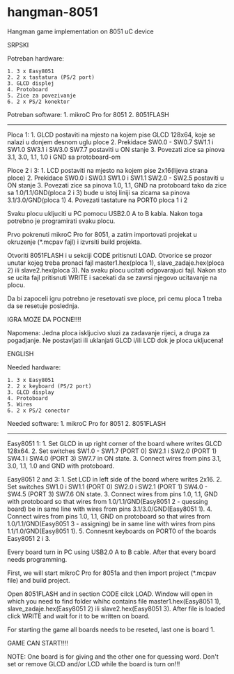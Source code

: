# hangman-8051
Hangman game implementation on 8051 uC device

SRPSKI


Potreban hardware:

	1. 3 x Easy8051 
	2. 2 x tastatura (PS/2 port)
	3. GLCD displej
	4. Protoboard
	5. Zice za povezivanje 
	6. 2 x PS/2 konektor
	
Potreban software:
	1. mikroC Pro for 8051
	2. 8051FLASH
	
---

Ploca 1:
	1. GLCD postaviti na mjesto na kojem pise GLCD 128x64, koje se nalazi u donjem desnom uglu ploce
	2. Prekidace 	SW0.0 - SW0.7
					SW1.1 i SW1.0
					SW3.1 i SW3.0
					SW7.7 
		postaviti u ON stanje
	3. Povezati zice sa pinova 3.1, 3.0, 1.1, 1.0 i GND sa protoboard-om
	    	
Ploce 2 i 3: 
	1. LCD postaviti na mjesto na kojem pise 2x16(lijeva strana ploce)
	2. Prekidace 	SW0.0 i SW0.1
					SW1.0 i SW1.1
					SW2.0 - SW2.5
		postaviti u ON stanje
	3. Povezati zice sa pinova 1.0, 1.1, GND na protoboard tako da zice sa 1.0/1.1/GND(ploca 2 i 3) 
	   bude u istoj liniji sa zicama sa pinova 3.1/3.0/GND(ploca 1)
	4. Povezati tastature na PORT0 ploca 1 i 2
	
Svaku plocu ukljuciti u PC pomocu USB2.0 A to B kabla. 
Nakon toga potrebno je programirati svaku plocu.

   Prvo pokrenuti mikroC Pro for 8051, a zatim importovati projekat u okruzenje (*.mcpav fajl) i 
   izvrsiti build projekta.

   Otvoriti 8051FLASH i u sekciji CODE pritisnuti LOAD. Otvorice se prozor unutar kojeg treba pronaci
   fajl master1.hex(ploca 1), slave_zadaje.hex(ploca 2) ili slave2.hex(ploca 3). 
   Na svaku plocu ucitati odgovarajuci fajl.
   Nakon sto se ucita fajl pritisnuti WRITE i sacekati da se zavrsi njegovo ucitavanje na plocu.

Da bi zapoceli igru potrebno je resetovati sve ploce, pri cemu ploca 1 treba da se resetuje poslednja.

IGRA MOZE DA POCNE!!!!

Napomena: 	Jedna ploca iskljucivo sluzi za zadavanje rijeci, a druga za pogadjanje.
			Ne postavljati ili uklanjati GLCD i/ili LCD dok je ploca ukljucena!



ENGLISH


Needed hardware:

	1. 3 x Easy8051 
	2. 2 x keyboard (PS/2 port)
	3. GLCD display
	4. Protoboard
	5. Wires 
	6. 2 x PS/2 conector
	
Needed software:
	1. mikroC Pro for 8051
	2. 8051FLASH
	
---

Easy8051 1:
	1. Set GLCD in up right corner of the board where writes GLCD 128x64.
	2. Set switches 	SW1.0 - SW1.7 (PORT 0)
						SW2.1 i SW2.0 (PORT 1)
						SW4.1 i SW4.0 (PORT 3)
						SW7.7 
		in ON state.
	3. Connect wires from pins 3.1, 3.0, 1.1, 1.0 and GND with protoboard.
    	
Easy8051 2 and 3: 
	1. Set LCD in left side of the board where writes 2x16.
	2. Set switches 	SW1.0 i SW1.1 (PORT 0)
						SW2.0 i SW2.1 (PORT 1)
						SW4.0 - SW4.5 (PORT 3)
						SW7.6
		ON state.
	3. Connect wires from pins 1.0, 1.1, GND with protoboard so that wires from  1.0/1.1/GND(Easy8051 2 - quessing board) 
	   be in same line with wires from pins 3.1/3.0/GND(Easy8051 1).
	4. Connect wires from pins 1.0, 1.1, GND on protoboard so that wires from 1.0/1.1/GND(Easy8051 3 - assigning)
	   be in same line with wires from pins 1.1/1.0/GND(Easy8051 1).
	5. Connesnt keyboards on PORT0 of the boards Easy8051 2 i 3.
	
Every board turn in PC using USB2.0 A to B cable. 
After that every board needs programming.

   First, we will start mikroC Pro for 8051a and then import project (*.mcpav file) and 
   build project.

   Open 8051FLASH and in section CODE cilck LOAD. Window will open in which you need to find folder
   whihc contains file master1.hex(Easy8051 1), slave_zadaje.hex(Easy8051 2) ili slave2.hex(Easy8051 3).
   After file is loaded click WRITE and wait for it to be written on board.

For starting the game all boards needs to be reseted, last one is board 1. 

GAME CAN START!!!!


NOTE: 	One board is for giving and the other one for quessing word.
		Don't set or remove GLCD and/or LCD while the board is turn on!!!
